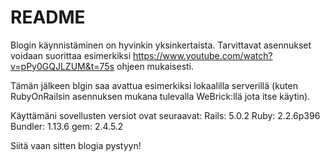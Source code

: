 # README

Blogin käynnistäminen on hyvinkin yksinkertaista. Tarvittavat asennukset voidaan suorittaa esimerkiksi https://www.youtube.com/watch?v=pPy0GQJLZUM&t=75s ohjeen mukaisesti. 

Tämän jälkeen blgin saa avattua esimerkiksi lokaalilla serverillä (kuten RubyOnRailsin asennuksen mukana tulevalla WeBrick:llä jota itse käytin). 

Käyttämäni sovellusten versiot ovat seuraavat:
Rails: 5.0.2
Ruby: 2.2.6p396
Bundler: 1.13.6
gem: 2.4.5.2

Siitä vaan sitten blogia pystyyn!
